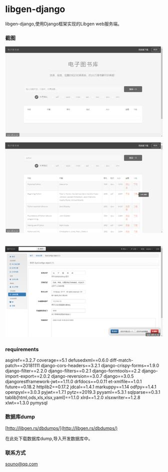 # libgen-django
libgen-django,使用Django框架实现的Libgen web服务端。

### 截图
![1](pic/1.png)

![3](pic/3.png)

![4](pic/4.png)
=======
### requirements

asgiref==3.2.7
coverage==5.1
defusedxml==0.6.0
diff-match-patch==20181111
django-cors-headers==3.2.1
django-crispy-forms==1.9.0
django-filter==2.2.0
django-filters==0.2.1
django-formtools==2.2
django-import-export==2.0.2
django-reversion==3.0.7
django==3.0.5
djangorestframework-jwt==1.11.0
drfdocs==0.0.11
et-xmlfile==1.0.1
future==0.18.2
httplib2==0.17.2
jdcal==1.4.1
markuppy==1.14
odfpy==1.4.1
openpyxl==3.0.3
pyjwt==1.7.1
pytz==2019.3
pyyaml==5.3.1
sqlparse==0.3.1
tablib[html,ods,xls,xlsx,yaml]==1.1.0
xlrd==1.2.0
xlsxwriter==1.2.8
xlwt==1.3.0
pymysql

### 数据库dump

[http://libgen.rs/dbdumps/](http://libgen.rs/dbdumps/)

在此处下载数据库dump,导入开发数据库中。

### 联系方式

souno@qq.com

